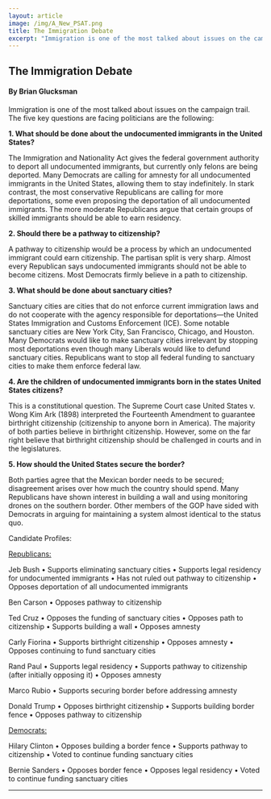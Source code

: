 ```yaml
---
layout: article
image: /img/A_New_PSAT.png
title: The Immigration Debate
excerpt: "Immigration is one of the most talked about issues on the campaign trail. The five key questions are facing politicians are the following:"
---
```


<h2>The Immigration Debate</h2>
<h4>By Brian Glucksman</h4>


Immigration is one of the most talked about issues on the campaign trail. The five key questions are facing politicians are the following: 

<b>1.	What should be done about the undocumented immigrants in the United States?</b>

The Immigration and Nationality Act gives the federal government authority to deport all undocumented immigrants, but currently only felons are being deported.  Many Democrats are calling for amnesty for all undocumented immigrants in the United States, allowing them to stay indefinitely. In stark contrast, the most conservative Republicans are calling for more deportations, some even proposing the deportation of all undocumented immigrants.  The more moderate Republicans argue that certain groups of skilled immigrants should be able to earn residency. 


<b>2.	Should there be a pathway to citizenship?</b>

A pathway to citizenship would be a process by which an undocumented immigrant could earn citizenship. The partisan split is very sharp. Almost every Republican says undocumented immigrants should not be able to become citizens. Most Democrats firmly believe in a path to citizenship. 

<b>3.	What should be done about sanctuary cities?</b>

Sanctuary cities are cities that do not enforce current immigration laws and do not cooperate with the agency responsible for deportations—the United States Immigration and Customs Enforcement (ICE). Some notable sanctuary cities are New York City, San Francisco, Chicago, and Houston. Many Democrats would like to make sanctuary cities irrelevant by stopping most deportations even though many Liberals would like to defund sanctuary cities. Republicans want to stop all federal funding to sanctuary cities to make them enforce federal law. 

<b>4.	Are the children of undocumented immigrants born in the states United States citizens?</b>

This is a constitutional question. The Supreme Court case United States v. Wong Kim Ark (1898) interpreted the Fourteenth Amendment to guarantee birthright citizenship (citizenship to anyone born in America). The majority of both parties believe in birthright citizenship. However, some on the far right believe that birthright citizenship should be challenged in courts and in the legislatures. 

<b>5.	How should the United States secure the border?</b>

Both parties agree that the Mexican border needs to be secured; disagreement arises over how much the country should spend. Many Republicans have shown interest in building a wall and using monitoring drones on the southern border. Other members of the GOP have sided with Democrats in arguing for maintaining a system almost identical to the status quo. 


Candidate Profiles:

<u>Republicans:</u>

Jeb Bush
•	Supports eliminating sanctuary cities
•	Supports legal residency for undocumented immigrants 
•	Has not ruled out pathway to citizenship
•	Opposes deportation of all undocumented immigrants

Ben Carson
•	Opposes pathway to citizenship

Ted Cruz
•	Opposes the funding of sanctuary cities
•	Opposes path to citizenship
•	Supports building a wall
•	Opposes amnesty

Carly Fiorina
•	Supports birthright citizenship
•	Opposes amnesty
•	Opposes continuing to fund sanctuary cities

Rand Paul
•	Supports legal residency 
•	Supports pathway to citizenship (after initially opposing it)
•	Opposes amnesty

Marco Rubio
•	Supports securing border before addressing amnesty

Donald Trump
•	Opposes birthright citizenship
•	Supports building border fence
•	Opposes pathway to citizenship

<u>Democrats:</u>

Hilary Clinton
•	Opposes building a border fence
•	Supports pathway to citizenship
•	Voted to continue funding sanctuary cities

Bernie Sanders
•	Opposes border fence
•	Opposes legal residency 
•	Voted to continue funding sanctuary cities

<hr style="border-color:#7D7D7D;height:0.5px;">